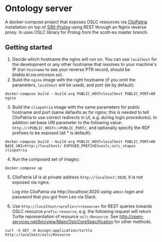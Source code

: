 # Ontology server

A docker-compose project that exposes OSLC resources via [ClioPatria](http://cliopatria.swi-prolog.org/home) installation on top of [SWI-Prolog](http://swi-prolog.org) using REST through an Nginx reverse proxy. In uses OSLC library for Prolog from the scott-eu master branch.

## Getting started

1. Decide which hostname the nginx will run on. You can use `localhost` for the development or any other hostname that resolves to your machine's IP (run `hostname` to see your reverse PTR record, should be *blabla.ki.sw.ericsson.se*).
1. Build the `nginx` image with the right hostname (if you omit the parameters, `localhost` will be used), and port (`80` by default):

  `docker-compose build --build-arg PUBLIC_HOST=localhost PUBLIC_PORT=80 nginx`

3. Build the `cliopatria` image with the same parameters for public hostname and port (same defaults as for nginx; this is needed to tell ClioPatria to use correct redirects in UI, e.g. during login procedures). In addition set base URI parameter to the following value: `http://<PUBLIC_HOST>:<PUBLIC_PORT/`, and optionally specify the RDF prefixes to be exposed (all \* is default):

  `docker-compose build --build-arg PUBLIC_HOST=localhost PUBLIC_PORT=80 BASE_URI=http://localhost/ EXPOSED_PREFIXES=oslc,oslc_shapes cliopatria`

4. Run the composed set of images:

  `docker-compose up`

5. ClioPatria UI is at private address `http://localhost:3020`, it is not exposed via nginx.

   Log into ClioPatria via http://localhost:3020 using `admin` login and password that you got from Leo via Slack.

6. Use `http://localhost/<prefix>/<resource>` for REST queries towards OSLC resource `prefix:resource`, e.g. the following request will return Turtle representation of resource `oslc:Resource`. See http://open-services.net/bin/view/Main/OslcCoreSpecification for other methods.

  `curl -X GET -H Accept:application/turtle http://localhost/oslc/Resource`

  
